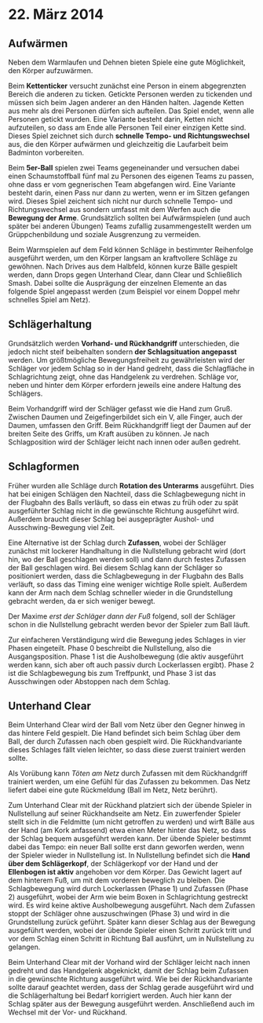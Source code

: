 # 22. März 2014

## Aufwärmen

Neben dem Warmlaufen und Dehnen bieten Spiele eine gute Möglichkeit,
den Körper aufzuwärmen. 

Beim __Kettenticker__ versucht zunächst eine Person in einem
abgegrenzten Bereich die anderen zu ticken. Getickte Personen werden
zu tickenden und müssen sich beim Jagen anderer an den Händen halten.
Jagende Ketten aus mehr als drei Personen dürfen sich aufteilen. Das
Spiel endet, wenn alle Personen getickt wurden. Eine Variante besteht
darin, Ketten nicht aufzuteilen, so dass am Ende alle Personen Teil
einer einzigen Kette sind. Dieses Spiel zeichnet sich durch __schnelle
Tempo- und Richtungswechsel__ aus, die den Körper aufwärmen und
gleichzeitig die Laufarbeit beim Badminton vorbereiten.

Beim __5er-Ball__ spielen zwei Teams gegeneinander und versuchen dabei
einen Schaumstoffball fünf mal zu Personen des eigenen Teams zu
passen, ohne dass er vom gegnerischen Team abgefangen wird. Eine
Variante besteht darin, einen Pass nur dann zu werten, wenn er im
Sitzen gefangen wird. Dieses Spiel zeichent sich nicht nur durch
schnelle Tempo- und Richtungswechsel aus sondern umfasst mit dem
Werfen auch die __Bewegung der Arme__. Grundsätzlich sollten bei
Aufwärmspielen (und auch später bei anderen Übungen) Teams zufallig
zusammengestellt werden um Grüppchenbildung und soziale Ausgrenzung zu
vermeiden.

Beim Warmspielen auf dem Feld können Schläge in bestimmter Reihenfolge
ausgeführt werden, um den Körper langsam an kraftvollere Schläge zu
gewöhnen. Nach Drives aus dem Halbfeld, können kurze Bälle gespielt
werden, dann Drops gegen Unterhand Clear, dann Clear und Schließlich
Smash. Dabei sollte die Ausprägung der einzelnen Elemente an das
folgende Spiel angepasst werden (zum Beispiel vor einem Doppel mehr
schnelles Spiel am Netz).

## Schlägerhaltung

Grundsätzlich werden __Vorhand- und Rückhandgriff__ unterschieden, die
jedoch nicht steif beibehalten sondern __der Schlagsituation
angepasst__ werden. Um größtmögliche Bewegungsfreiheit zu
gewährleisten wird der Schläger vor jedem Schlag so in der Hand
gedreht, dass die Schlagfläche in Schlagrichtung zeigt, ohne das
Handgelenk zu verdrehen. Schläge vor, neben und hinter dem Körper
erfordern jeweils eine andere Haltung des Schlägers.

Beim Vorhandgriff wird der Schläger gefasst wie die Hand zum Gruß.
Zwischen Daumen und Zeigefingerbildet sich ein V, alle Finger, auch
der Daumen, umfassen den Griff. Beim Rückhandgriff liegt der Daumen
auf der breiten Seite des Griffs, um Kraft ausüben zu können. Je nach
Schlagposition wird der Schläger leicht nach innen oder außen gedreht.

## Schlagformen

Früher wurden alle Schläge durch __Rotation des Unterarms__
ausgeführt. Dies hat bei einigen Schlägen den Nachteil, dass die
Schlagbewegung nicht in der Flugbahn des Balls verläuft, so dass ein
etwas zu früh oder zu spät ausgeführter Schlag nicht in die gewünschte
Richtung ausgeführt wird. Außerdem braucht dieser Schlag bei
ausgeprägter Aushol- und Ausschwing-Bewegung viel Zeit.

Eine Alternative ist der Schlag durch __Zufassen__, wobei der Schläger
zunächst mit lockerer Handhaltung in die Nullstellung gebracht wird
(dort hin, wo der Ball geschlagen werden soll) und dann durch festes
Zufassen der Ball geschlagen wird. Bei diesem Schlag kann der Schläger
so positioniert werden, dass die Schlagbewegung in der Flugbahn des
Balls verläuft, so dass das Timing eine weniger wichtige Rolle spielt.
Außerdem kann der Arm nach dem Schlag schneller wieder in die
Grundstellung gebracht werden, da er sich weniger bewegt.

Der Maxime *erst der Schläger dann der Fuß* folgend, soll der Schläger
schon in die Nullstellung gebracht werden bevor der Spieler zum Ball
läuft.

Zur einfacheren Verständigung wird die Bewegung jedes Schlages in vier
Phasen eingeteilt. Phase 0 beschreibt die Nullstellung, also die
Ausgangsposition. Phase 1 ist die Ausholbewegung (die aktiv ausgeführt
werden kann, sich aber oft auch passiv durch Lockerlassen ergibt).
Phase 2 ist die Schlagbewegung bis zum Treffpunkt, und Phase 3 ist das
Ausschwingen oder Abstoppen nach dem Schlag.

## Unterhand Clear

Beim Unterhand Clear wird der Ball vom Netz über den Gegner hinweg in
das hintere Feld gespielt. Die Hand befindet sich beim Schlag über dem
Ball, der durch Zufassen nach oben gespielt wird. Die Rückhandvariante
dieses Schlages fällt vielen leichter, so dass diese zuerst trainiert
werden sollte.

Als Vorübung kann *Töten am Netz* durch Zufassen mit dem Rückhandgriff
trainiert werden, um eine Gefühl für das Zufassen zu bekommen. Das
Netz liefert dabei eine gute Rückmeldung (Ball im Netz, Netz berührt).

Zum Unterhand Clear mit der Rückhand platziert sich der übende Spieler
in Nullstellung auf seiner Rückhandseite am Netz. Ein zuwerfender
Spieler stellt sich in die Feldmitte (um nicht getroffen zu werden)
und wirft Bälle aus der Hand (am Kork anfassend) etwa einen Meter
hinter das Netz, so dass der Schlag bequem ausgeführt werden kann. Der
übende Spieler bestimmt dabei das Tempo: ein neuer Ball sollte erst
dann geworfen werden, wenn der Spieler wieder in Nullstellung ist. In
Nullstellung befindet sich die __Hand über dem Schlägerkopf__, der
Schlägerkopf vor der Hand und der __Ellenbogen ist aktiv__ angehoben
vor dem Körper. Das Gewicht lagert auf dem hinterem Fuß, um mit dem
vorderen beweglich zu bleiben. Die Schlagbewegung wird durch
Lockerlassen (Phase 1) und Zufassen (Phase 2) ausgeführt, wobei der
Arm wie beim Boxen in Schlagrichtung gestreckt wird. Es wird keine
aktive Ausholbewegung ausgeführt. Nach dem Zufassen stoppt der
Schläger ohne auszuschwingen (Phase 3) und wird in die Grundstellung
zurück geführt. Später kann dieser Schlag aus der Bewegung ausgeführt
werden, wobei der übende Spieler einen Schritt zurück tritt und vor
dem Schlag einen Schritt in Richtung Ball ausführt, um in Nullstellung
zu gelangen.

Beim Unterhand Clear mit der Vorhand wird der Schläger leicht nach
innen gedreht und das Handgelenk abgeknickt, damit der Schlag beim
Zufassen in die gewünschte Richtung ausgeführt wird. Wie bei der
Rückhandvariante sollte darauf geachtet werden, dass der Schlag gerade
ausgeführt wird und die Schlägerhaltung bei Bedarf korrigiert werden.
Auch hier kann der Schlag später aus der Bewegung ausgeführt werden.
Anschließend auch im Wechsel mit der Vor- und Rückhand.


